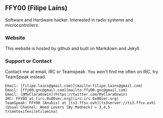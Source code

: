 ## FFY00 (Filipe Laíns)

Software and Hardware hacker. Interested in radio systems and microcontrollers.

### Website

This website is hosted by github and built on Markdown and Jekyll.

### Support or Contact

Contact-me at email, IRC or Teamspeak. You won't find me often on IRC, try TeamSpeak instead.
```
Email: [filipe.lains@gmail.com)](mailto:filipe.lains@gmail.com)
Email: [ffy00.gnc@gmail.com](mailto:ffy00.gnc@gmail.com)
Email: [@MyClaraOswin](https://twitter.com/MyClaraOswin)
IRC: FFY00 at [irc.0x00sec.org](irc:irc.0x00sec.org)
TeamSpeak: FFY00 (Anubis) at [ts3.ffsv.ovh](ts3server://ts3.ffsv.ovh) (Usual Channel: Weed Lovers [By Madnezk] > 3,4,5-trimetoxifeniletilamina)
```
